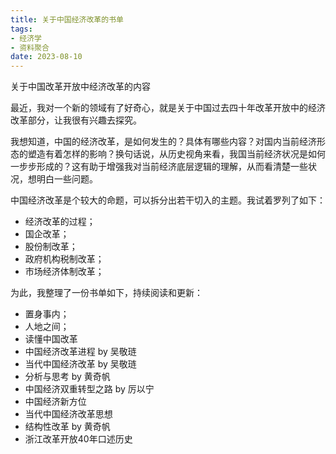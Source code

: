 ```yaml
---
title: 关于中国经济改革的书单
tags: 
- 经济学
- 资料聚合
date: 2023-08-10
---
```


关于中国改革开放中经济改革的内容

最近，我对一个新的领域有了好奇心，就是关于中国过去四十年改革开放中的经济改革部分，让我很有兴趣去探究。

我想知道，中国的经济改革，是如何发生的？具体有哪些内容？对国内当前经济形态的塑造有着怎样的影响？换句话说，从历史视角来看，我国当前经济状况是如何一步步形成的？这有助于增强我对当前经济底层逻辑的理解，从而看清楚一些状况，想明白一些问题。

中国经济改革是个较大的命题，可以拆分出若干切入的主题。我试着罗列了如下：

- 经济改革的过程；
- 国企改革；
- 股份制改革；
- 政府机构税制改革；
- 市场经济体制改革；

为此，我整理了一份书单如下，持续阅读和更新：

- 置身事内；
- 人地之间；
- 读懂中国改革
- 中国经济改革进程 by 吴敬琏
- 当代中国经济改革 by 吴敬琏
- 分析与思考 by 黄奇帆
- 中国经济双重转型之路 by 厉以宁
- 中国经济新方位
- 当代中国经济改革思想
- 结构性改革 by 黄奇帆
- 浙江改革开放40年口述历史



